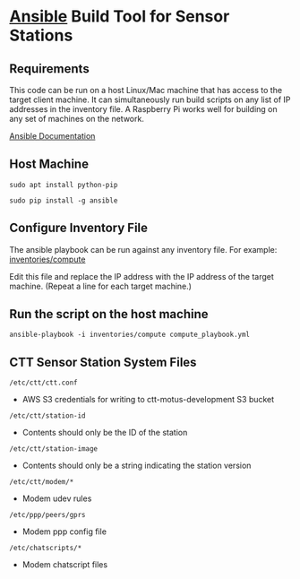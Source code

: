 # [Ansible](https://www.ansible.com) Build Tool for Sensor Stations

## Requirements
This code can be run on a host Linux/Mac machine that has access to the target client machine.  It can simultaneously run build scripts on any list of IP addresses in the inventory file.  A Raspberry Pi works well for building on any set of machines on the network.

[Ansible Documentation](https://docs.ansible.com)

## Host Machine
`sudo apt install python-pip`

`sudo pip install -g ansible`

## Configure Inventory File
The ansible playbook can be run against any inventory file.  For example: [inventories/compute](inventories/compute)

Edit this file and replace the IP address with the IP address of the target machine.  (Repeat a line for each target machine.)

## Run the script on the host machine
`ansible-playbook -i inventories/compute compute_playbook.yml`


## CTT Sensor Station System Files
`/etc/ctt/ctt.conf`

* AWS S3 credentials for writing to ctt-motus-development S3 bucket

`/etc/ctt/station-id`

* Contents should only be the ID of the station

`/etc/ctt/station-image`

* Contents should only be a string indicating the station version

`/etc/ctt/modem/*`

* Modem udev rules

`/etc/ppp/peers/gprs`

* Modem ppp config file

`/etc/chatscripts/*`

* Modem chatscript files